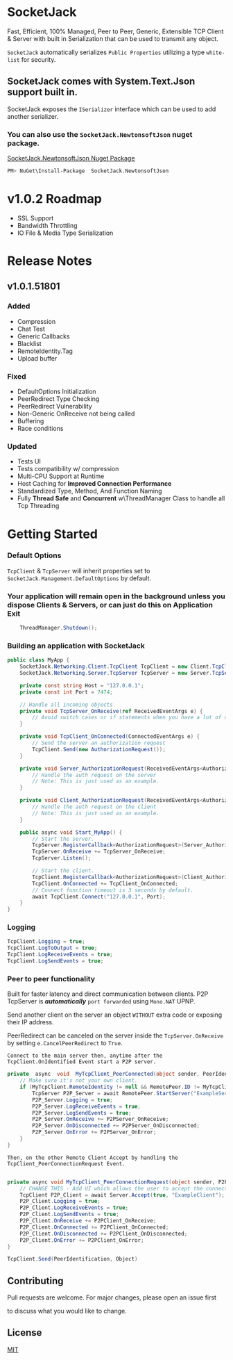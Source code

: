 # SocketJack

Fast, Efficient, 100% Managed, Peer to Peer, Generic, Extensible TCP Client & Server with built in Serialization that can be used to transmit any object.

`SocketJack` automatically serializes `Public Properties` utilizing a type `white-list` for security.

## SocketJack comes with System.Text.Json support built in.
SocketJack exposes the `ISerializer` interface which can be used to add another serializer.

### You can also use the `SocketJack.NewtonsoftJson` nuget package.

[SocketJack.NewtonsoftJson Nuget Package](https://www.nuget.org/packages/SocketJack.NewtonsoftJson)
```bash
PM> NuGet\Install-Package  SocketJack.NewtonsoftJson
```


# v1.0.2 Roadmap
- SSL Support
- Bandwidth Throttling
- IO File & Media Type Serialization

# Release Notes

## v1.0.1.51801
### Added
- Compression
- Chat Test
- Generic Callbacks
- Blacklist
- RemoteIdentity.Tag
- Upload buffer

### Fixed
- DefaultOptions Initialization
- PeerRedirect Type Checking
- PeerRedirect Vulnerability 
- Non-Generic OnReceive not being called
- Buffering
- Race conditions

### Updated
- Tests UI
- Tests compatibility w/ compression
- Multi-CPU Support at Runtime
- Host Caching for **Improved Connection Performance**
- Standardized Type, Method, And Function Naming
- Fully **Thread  Safe** and **Concurrent** w\ThreadManager Class to handle all Tcp Threading

# Getting Started

### Default Options

`TcpClient` & `TcpServer` will inherit properties set to `SocketJack.Management.DefaultOptions` by default.


### Your application will remain open in the background unless you dispose Clients & Servers, or can just do this on **Application Exit** 

```cs
    ThreadManager.Shutdown();
```


### Building an application with SocketJack

```cs
public class MyApp {
    SocketJack.Networking.Client.TcpClient TcpClient = new Client.TcpClient();
    SocketJack.Networking.Server.TcpServer TcpServer = new Server.TcpServer(Port);

    private const string Host = "127.0.0.1";
    private const int Port = 7474;

    // Handle all incoming objects
    private void TcpServer_OnReceive(ref ReceivedEventArgs e) {
        // Avoid switch cases or if statements when you have a lot of objects to handle.
    }

    private void TcpClient_OnConnected(ConnectedEventArgs e) {
        // Send the server an authorization request
        TcpClient.Send(new AuthorizationRequest());
    }

    private void Server_AuthorizationRequest(ReceivedEventArgs<AuthorizationRequest> args) {
        // Handle the auth request on the server
        // Note: This is just used as an example.
    }

    private void Client_AuthorizationRequest(ReceivedEventArgs<AuthorizationRequest> args) {
        // Handle the auth request on the client
        // Note: This is just used as an example.
    }

    public async void Start_MyApp() {
        // Start the server.
        TcpServer.RegisterCallback<AuthorizationRequest>(Server_AuthorizationRequest);
        TcpServer.OnReceive += TcpServer_OnReceive;
        TcpServer.Listen();

        // Start the client.
        TcpClient.RegisterCallback<AuthorizationRequest>(Client_AuthorizationRequest);
        TcpClient.OnConnected += TcpClient_OnConnected;
        // Connect function timeout is 3 seconds by default.
        await TcpClient.Connect("127.0.0.1", Port);
    }
}
```


### Logging

```cs
TcpClient.Logging = true;
TcpClient.LogToOutput = true;
TcpClient.LogReceiveEvents = true;
TcpClient.LogSendEvents = true;
```


### Peer to peer functionality
Built for faster latency and direct communication between clients.
P2P TcpServer is ***automatically*** `port forwarded` using `Mono.NAT` UPNP.


Send another client on the server an object `WITHOUT` extra code or exposing their IP address.

PeerRedirect can be canceled on the server inside the `TcpServer.OnReceive` by setting `e.CancelPeerRedirect` to `True`.

`Connect to the main server then, anytime after the TcpClient.OnIdentified Event start a P2P server.`

```cs
private  async  void  MyTcpClient_PeerConnected(object sender, PeerIdentification RemotePeer) {
    // Make sure it's not your own client.
    if (MyTcpClient.RemoteIdentity != null && RemotePeer.ID != MyTcpClient.RemoteIdentity.ID) {
        TcpServer P2P_Server = await RemotePeer.StartServer("ExampleServer");
        P2P_Server.Logging = true;
        P2P_Server.LogReceiveEvents = true;
        P2P_Server.LogSendEvents = true;
        P2P_Server.OnReceive += P2PServer_OnReceive;
        P2P_Server.OnDisconnected += P2PServer_OnDisconnected;
        P2P_Server.OnError += P2PServer_OnError;
    }
}
```

``Then, on the other Remote Client Accept by handling the TcpClient_PeerConnectionRequest Event.``

```cs

private async void MyTcpClient_PeerConnectionRequest(object sender, P2PServer Server) {
    // CHANGE THIS - Add UI which allows the user to accept the connection.
    TcpClient P2P_Client = await Server.Accept(true, "ExampleClient");
    P2P_Client.Logging = true;
    P2P_Client.LogReceiveEvents = true;
    P2P_Client.LogSendEvents = true;
    P2P_Client.OnReceive += P2PClient_OnReceive;
    P2P_Client.OnConnected += P2PClient_OnConnected;
    P2P_Client.OnDisconnected += P2PClient_OnDisconnected;
    P2P_Client.OnError += P2PClient_OnError;
}

```

```cs
TcpClient.Send(PeerIdentification, Object)
```

 
## Contributing

Pull requests are welcome. For major changes, please open an issue first

to discuss what you would like to change.

## License
  
[MIT](https://choosealicense.com/licenses/mit/)

